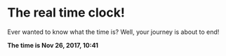 # The real time clock!

Ever wanted to know what the time is? Well, your journey is about to end!

**The time is Nov 26, 2017, 10:41**